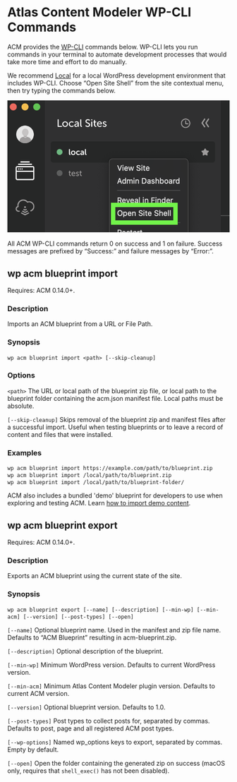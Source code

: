 # Atlas Content Modeler WP-CLI Commands

ACM provides the [WP-CLI](https://wp-cli.org/) commands below. WP-CLI lets you run commands in your terminal to automate development processes that would take more time and effort to do manually.

We recommend [Local](https://localwp.com/) for a local WordPress development environment that includes WP-CLI. Choose “Open Site Shell” from the site contextual menu, then try typing the commands below.

![Screenshot showing the “Open Site Shell” option in the site contextual menu in the “Local” app.](../images/open-site-shell.png)

All ACM WP-CLI commands return 0 on success and 1 on failure. Success messages are prefixed by “Success:” and failure messages by “Error:”.

## wp acm blueprint import

Requires: ACM 0.14.0+.

### Description

Imports an ACM blueprint from a URL or File Path.

### Synopsis

```
wp acm blueprint import <path> [--skip-cleanup]
```

### Options

`<path>`
The URL or local path of the blueprint zip file, or local path to the blueprint folder containing the acm.json manifest file. Local paths must be absolute.

`[--skip-cleanup]`
Skips removal of the blueprint zip and manifest files after a
successful import. Useful when testing blueprints or to leave a
record of content and files that were installed.

### Examples

```
wp acm blueprint import https://example.com/path/to/blueprint.zip
wp acm blueprint import /local/path/to/blueprint.zip
wp acm blueprint import /local/path/to/blueprint-folder/
```

ACM also includes a bundled 'demo' blueprint for developers to use when exploring and testing ACM. Learn [how to import demo content](https://github.com/wpengine/atlas-content-modeler/blob/main/docs/wp-cli/demo-content.md).

## wp acm blueprint export

Requires: ACM 0.14.0+.

### Description

Exports an ACM blueprint using the current state of the site.

### Synopsis

```
wp acm blueprint export [--name] [--description] [--min-wp] [--min-acm] [--version] [--post-types] [--open]
```

`[--name]`
Optional blueprint name. Used in the manifest and zip file name.
Defaults to “ACM Blueprint” resulting in acm-blueprint.zip.

`[--description]`
Optional description of the blueprint.

`[--min-wp]`
Minimum WordPress version. Defaults to current WordPress version.

`[--min-acm]`
Minimum Atlas Content Modeler plugin version. Defaults to current
ACM version.

`[--version]`
Optional blueprint version. Defaults to 1.0.

`[--post-types]`
Post types to collect posts for, separated by commas. Defaults to post,
page and all registered ACM post types.

`[--wp-options]`
Named wp_options keys to export, separated by commas. Empty by default.

`[--open]`
Open the folder containing the generated zip on success (macOS only,
requires that `shell_exec()` has not been disabled).

